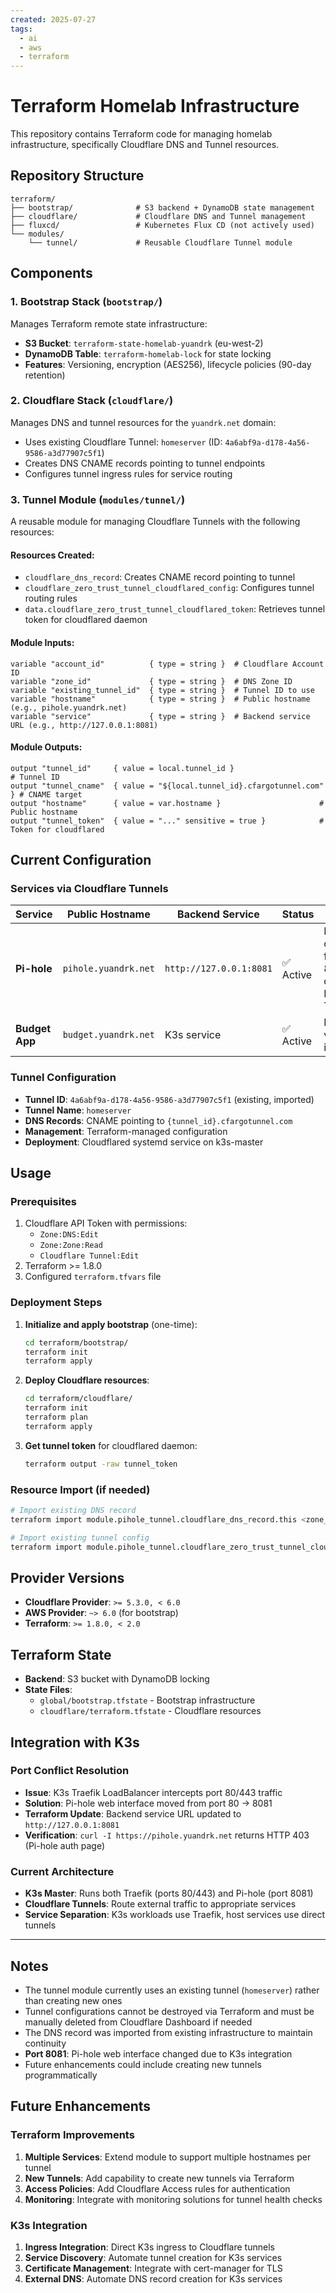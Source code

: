 ```yaml
---
created: 2025-07-27
tags:
  - ai
  - aws
  - terraform
---
```

# Terraform Homelab Infrastructure

This repository contains Terraform code for managing homelab infrastructure, specifically Cloudflare DNS and Tunnel resources.

## Repository Structure

```
terraform/
├── bootstrap/              # S3 backend + DynamoDB state management
├── cloudflare/             # Cloudflare DNS and Tunnel management
├── fluxcd/                 # Kubernetes Flux CD (not actively used)
└── modules/
    └── tunnel/             # Reusable Cloudflare Tunnel module
```

## Components
### 1. Bootstrap Stack (`bootstrap/`)
Manages Terraform remote state infrastructure:
- **S3 Bucket**: `terraform-state-homelab-yuandrk` (eu-west-2)
- **DynamoDB Table**: `terraform-homelab-lock` for state locking
- **Features**: Versioning, encryption (AES256), lifecycle policies (90-day retention)

### 2. Cloudflare Stack (`cloudflare/`)

Manages DNS and tunnel resources for the `yuandrk.net` domain:
- Uses existing Cloudflare Tunnel: `homeserver` (ID: `4a6abf9a-d178-4a56-9586-a3d77907c5f1`)
- Creates DNS CNAME records pointing to tunnel endpoints
- Configures tunnel ingress rules for service routing
### 3. Tunnel Module (`modules/tunnel/`)
A reusable module for managing Cloudflare Tunnels with the following resources:
#### Resources Created:
- `cloudflare_dns_record`: Creates CNAME record pointing to tunnel
- `cloudflare_zero_trust_tunnel_cloudflared_config`: Configures tunnel routing rules
- `data.cloudflare_zero_trust_tunnel_cloudflared_token`: Retrieves tunnel token for cloudflared daemon
#### Module Inputs:

```hcl
variable "account_id"          { type = string }  # Cloudflare Account ID
variable "zone_id"             { type = string }  # DNS Zone ID
variable "existing_tunnel_id"  { type = string }  # Tunnel ID to use
variable "hostname"            { type = string }  # Public hostname (e.g., pihole.yuandrk.net)
variable "service"             { type = string }  # Backend service URL (e.g., http://127.0.0.1:8081)
```
#### Module Outputs:

```hcl
output "tunnel_id"     { value = local.tunnel_id }                    # Tunnel ID
output "tunnel_cname"  { value = "${local.tunnel_id}.cfargotunnel.com" } # CNAME target
output "hostname"      { value = var.hostname }                      # Public hostname
output "tunnel_token"  { value = "..." sensitive = true }            # Token for cloudflared
```
## Current Configuration

### Services via Cloudflare Tunnels

| Service | Public Hostname | Backend Service | Status | Notes |
|---------|----------------|-----------------|--------|---------|
| **Pi-hole** | `pihole.yuandrk.net` | `http://127.0.0.1:8081` | ✅ Active | Port changed from 80→8081 due to K3s Traefik |
| **Budget App** | `budget.yuandrk.net` | K3s service | ✅ Active | Routed via K3s ingress |

### Tunnel Configuration
- **Tunnel ID**: `4a6abf9a-d178-4a56-9586-a3d77907c5f1` (existing, imported)
- **Tunnel Name**: `homeserver`
- **DNS Records**: CNAME pointing to `{tunnel_id}.cfargotunnel.com`
- **Management**: Terraform-managed configuration
- **Deployment**: Cloudflared systemd service on k3s-master
## Usage
### Prerequisites
1. Cloudflare API Token with permissions:
    - `Zone:DNS:Edit`
    - `Zone:Zone:Read`
    - `Cloudflare Tunnel:Edit`
2. Terraform >= 1.8.0
3. Configured `terraform.tfvars` file
### Deployment Steps
1. **Initialize and apply bootstrap** (one-time):
    ```bash
    cd terraform/bootstrap/
    terraform init
    terraform apply
    ```
2. **Deploy Cloudflare resources**:
    ```bash
    cd terraform/cloudflare/
    terraform init
    terraform plan
    terraform apply
    ```
3. **Get tunnel token** for cloudflared daemon:
    ```bash
    terraform output -raw tunnel_token
    ```

### Resource Import (if needed)

```bash
# Import existing DNS record
terraform import module.pihole_tunnel.cloudflare_dns_record.this <zone_id>/<dns_record_id>

# Import existing tunnel config
terraform import module.pihole_tunnel.cloudflare_zero_trust_tunnel_cloudflared_config.this <tunnel_id>
```

## Provider Versions

- **Cloudflare Provider**: `>= 5.3.0, < 6.0`
- **AWS Provider**: `~> 6.0` (for bootstrap)
- **Terraform**: `>= 1.8.0, < 2.0`

## Terraform State

- **Backend**: S3 bucket with DynamoDB locking
- **State Files**:
    - `global/bootstrap.tfstate` - Bootstrap infrastructure
    - `cloudflare/terraform.tfstate` - Cloudflare resources

## Integration with K3s

### Port Conflict Resolution
- **Issue**: K3s Traefik LoadBalancer intercepts port 80/443 traffic
- **Solution**: Pi-hole web interface moved from port 80 → 8081
- **Terraform Update**: Backend service URL updated to `http://127.0.0.1:8081`
- **Verification**: `curl -I https://pihole.yuandrk.net` returns HTTP 403 (Pi-hole auth page)

### Current Architecture
- **K3s Master**: Runs both Traefik (ports 80/443) and Pi-hole (port 8081)
- **Cloudflare Tunnels**: Route external traffic to appropriate services
- **Service Separation**: K3s workloads use Traefik, host services use direct tunnels

---

## Notes

- The tunnel module currently uses an existing tunnel (`homeserver`) rather than creating new ones
- Tunnel configurations cannot be destroyed via Terraform and must be manually deleted from Cloudflare Dashboard if needed
- The DNS record was imported from existing infrastructure to maintain continuity
- **Port 8081**: Pi-hole web interface changed due to K3s integration
- Future enhancements could include creating new tunnels programmatically

## Future Enhancements

### Terraform Improvements
1. **Multiple Services**: Extend module to support multiple hostnames per tunnel
2. **New Tunnels**: Add capability to create new tunnels via Terraform
3. **Access Policies**: Add Cloudflare Access rules for authentication
4. **Monitoring**: Integrate with monitoring solutions for tunnel health checks

### K3s Integration
1. **Ingress Integration**: Direct K3s ingress to Cloudflare tunnels
2. **Service Discovery**: Automate tunnel creation for K3s services
3. **Certificate Management**: Integrate with cert-manager for TLS
4. **External DNS**: Automate DNS record creation for K3s services
